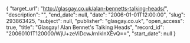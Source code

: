{
  "target_url": "http://glasgay.co.uk/alan-bennetts-talking-heads/", 
  "description": "", 
  "end_date": null, 
  "date": "2006-01-01T12:00:00", 
  "slug": 293863425, 
  "subject": null, 
  "publisher": "glasgay.co.uk", 
  "open_access": true, 
  "title": "Glasgay! Alan Bennet's Talking Heads", 
  "record_id": "20060101T120000/WjU+zeViDcwJrnlklnXEvQ==", 
  "start_date": null
}


